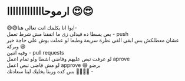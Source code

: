 # ارموحااااااااااااا 😍😍
😅😅ايوا انا بكلمك انت تعالى هنا-
<br>
بص يسطا ده فيدلى زى ما اتفقنا مش شرط تعمل - push 
<br> 
عشان معطلكش بس ابقى القى نظرة سريعة وطبعا لو عملت بوش على حاجة خير وبركة 😆 
<br>
وفيه اتنين - pull requests 
<br> 
لو عرفت تبص عليهم وفاضى اشطا ولو تمام اعمل aprove 
<br>
لو مش فاضى تبص اعمل approve 😄 برضو
<br> 
بس كده وربنا يخليك لينا سعادتك 🥰🥰😉😊 -
